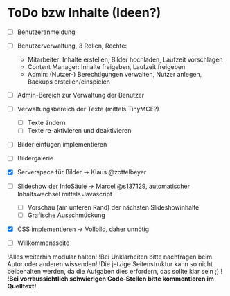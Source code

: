 ToDo bzw Inhalte (Ideen?)
=========================

- [ ] Benutzeranmeldung 
- [ ] Benutzerverwaltung, 3 Rollen, Rechte:
  - Mitarbeiter: Inhalte erstellen, Bilder hochladen, Laufzeit vorschlagen
  - Content Manager: Inhalte freigeben, Laufzeit freigeben
  - Admin: (Nutzer-) Berechtigungen verwalten, Nutzer anlegen, Backups erstellen/einspielen
- [ ] Admin-Bereich zur Verwaltung der Benutzer
- [ ] Verwaltungsbereich der Texte (mittels TinyMCE?)
  - [ ] Texte ändern
  - [ ] Texte re-aktivieren und deaktivieren
- [ ] Bilder einfügen implementieren
- [ ] Bildergalerie
- [x] Serverspace für Bilder -> Klaus @zottelbeyer
- [ ] Slideshow der InfoSäule -> Marcel @s137129, automatischer Inhaltswechsel mittels Javascript
  - [ ] Vorschau (am unteren Rand) der nächsten Slideshowinhalte
  - [ ] Grafische Ausschmückung
- [x] CSS implementieren -> Vollbild, daher unnötig
- [ ] Willkommensseite


!Alles weiterhin modular halten!
!Bei Unklarheiten bitte nachfragen beim Autor oder anderen wissenden!
!Die jetzige Seitenstruktur kann so nicht beibehalten werden, da die Aufgaben dies erfordern, das sollte klar sein ;) !
**!Bei vorraussichtlich schwierigen Code-Stellen bitte kommentieren im Quelltext!**
